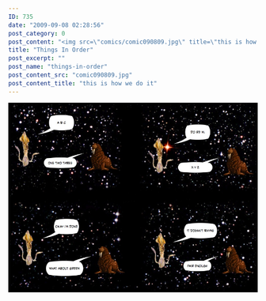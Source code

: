 ```yaml
---
ID: 735
date: "2009-09-08 02:28:56"
post_category: 0
post_content: "<img src=\"comics/comic090809.jpg\" title=\"this is how we do it\" />"
title: "Things In Order"
post_excerpt: ""
post_name: "things-in-order"
post_content_src: "comic090809.jpg"
post_content_title: "this is how we do it"
---
```



[![this is how we do it](/comics-hi-res/comic090809.jpg)](/comics-hi-res/comic090809.jpg)
